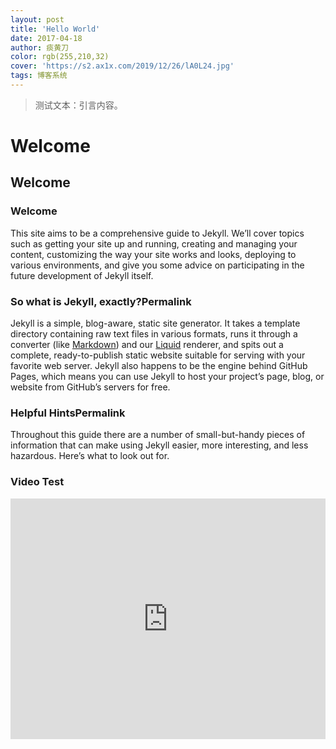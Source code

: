 ```yaml
---
layout: post
title: 'Hello World'
date: 2017-04-18
author: 痰黄刀
color: rgb(255,210,32)
cover: 'https://s2.ax1x.com/2019/12/26/lA0L24.jpg'
tags: 博客系统
---
```


> 测试文本：引言内容。

# Welcome

## Welcome

### Welcome

This site aims to be a comprehensive guide to Jekyll. We’ll cover topics such as getting your site up and running, creating and managing your content, customizing the way your site works and looks, deploying to various environments, and give you some advice on participating in the future development of Jekyll itself.

### So what is Jekyll, exactly?Permalink

Jekyll is a simple, blog-aware, static site generator. It takes a template directory containing raw text files in various formats, runs it through a converter (like [Markdown](https://daringfireball.net/projects/markdown/)) and our [Liquid](https://github.com/Shopify/liquid/wiki) renderer, and spits out a complete, ready-to-publish static website suitable for serving with your favorite web server. Jekyll also happens to be the engine behind GitHub Pages, which means you can use Jekyll to host your project’s page, blog, or website from GitHub’s servers for free.

### Helpful HintsPermalink

Throughout this guide there are a number of small-but-handy pieces of information that can make using Jekyll easier, more interesting, and less hazardous. Here’s what to look out for.

### Video Test

<iframe type="text/html" width="100%" height="385" src="http://t.cn/AikgIx24?m=4453481500533744&u=2390692004" frameborder="0"></iframe>
